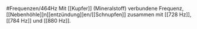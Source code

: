 #Frequenzen/464Hz
Mit [[Kupfer]] (Mineralstoff) verbundene Frequenz, [[Nebenhöhle]]n[[entzündung]]en/[[Schnupfen]] zusammen mit [[728 Hz]], [[784 Hz]] und [[880 Hz]].